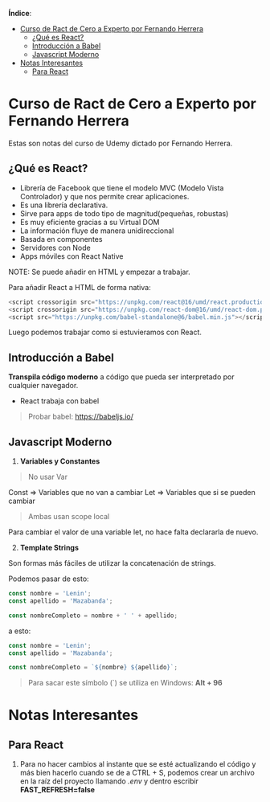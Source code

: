 **Índice**:

- [Curso de Ract de Cero a Experto por Fernando Herrera](#curso-de-ract-de-cero-a-experto-por-fernando-herrera)
  - [¿Qué es React?](#qué-es-react)
  - [Introducción a Babel](#introducción-a-babel)
  - [Javascript Moderno](#javascript-moderno)
- [Notas Interesantes](#notas-interesantes)
  - [Para React](#para-react)

# Curso de Ract de Cero a Experto por Fernando Herrera

Estas son notas del curso de Udemy dictado por Fernando Herrera.

## ¿Qué es React?

- Librería de Facebook que tiene el modelo MVC (Modelo Vista Controlador) y que nos permite crear aplicaciones.
- Es una librería declarativa.
- Sirve para apps de todo tipo de magnitud(pequeñas, robustas)
- Es muy eficiente gracias a su Virtual DOM
- La información fluye de manera unidireccional
- Basada en componentes
- Servidores con Node
- Apps móviles con React Native

NOTE: Se puede añadir en HTML y empezar a trabajar.

Para añadir React a HTML de forma nativa:

```js
<script crossorigin src="https://unpkg.com/react@16/umd/react.production.min.js"></script>
<script crossorigin src="https://unpkg.com/react-dom@16/umd/react-dom.production.min.js"></script>
<script src="https://unpkg.com/babel-standalone@6/babel.min.js"></script>
```

Luego podemos trabajar como si estuvieramos con React.

## Introducción a Babel

**Transpila código moderno** a código que pueda ser interpretado por cualquier navegador.

- React trabaja con babel

> Probar babel: https://babeljs.io/

## Javascript Moderno

1. **Variables y Constantes**

> No usar Var

Const => Variables que no van a cambiar
Let => Variables que si se pueden cambiar

> Ambas usan scope local

Para cambiar el valor de una variable let, no hace falta declararla de nuevo.

2. **Template Strings**

Son formas más fáciles de utilizar la concatenación de strings.

Podemos pasar de esto:

```js
const nombre = 'Lenin';
const apellido = 'Mazabanda';

const nombreCompleto = nombre + ' ' + apellido;
```

a esto:

```js
const nombre = 'Lenin';
const apellido = 'Mazabanda';

const nombreCompleto = `${nombre} ${apellido}`;
```

> Para sacar este símbolo (`) se utiliza en Windows: **Alt + 96**

# Notas Interesantes

## Para React

1. Para no hacer cambios al instante que se esté actualizando el código y más bien hacerlo cuando se de a CTRL + S, podemos crear un archivo en la raíz del proyecto llamando _.env_ y dentro escribir **FAST_REFRESH=false**
